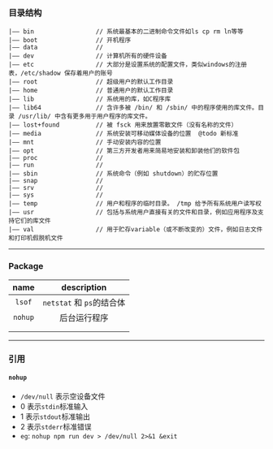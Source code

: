 ### 目录结构

```
|—— bin                 // 系统最基本的二进制命令文件如ls cp rm ln等等
|—— boot                // 开机程序
|—— data                //
|—— dev                 // 计算机所有的硬件设备
|—— etc                 // 大部分是设置系统的配置文件，类似windows的注册表，/etc/shadow 保存着用户的账号
|—— root                // 超级用户的默认工作目录
|—— home                // 普通用户的默认工作目录
|—— lib                 // 系统用的库，如C程序库
|—— lib64               // 含许多被 /bin/ 和 /sbin/ 中的程序使用的库文件。目录 /usr/lib/ 中含有更多用于用户程序的库文件。
|—— lost+found          // 被 fsck 用来放置零散文件（没有名称的文件）
|—— media               // 系统安装可移动媒体设备的位置  @todo 新标准
|—— mnt                 // 手动安装内容的位置
|—— opt                 // 第三方开发者用来简易地安装和卸装他们的软件包
|—— proc                //
|—— run                 //
|—— sbin                // 系统命令（例如 shutdown）的贮存位置
|—— snap                //
|—— srv                 //
|—— sys                 //
|—— temp                // 用户和程序的临时目录。 /tmp 给予所有系统用户读写权
|—— usr                 // 包括与系统用户直接有关的文件和目录，例如应用程序及支持它们的库文件
|—— val                 // 用于贮存variable（或不断改变的）文件，例如日志文件和打印机假脱机文件
```

---

### **Package**

|  name   |        description        |
| :-----: | :-----------------------: |
| `lsof`  | `netstat` 和 `ps`的结合体 |
| `nohup` |       后台运行程序        |
|         |                           |
|         |                           |

---

### 引用

#### `nohup`

+ `/dev/null` 表示空设备文件
+ 0 表示`stdin`标准输入
+ 1 表示`stdout`标准输出
+ 2 表示`stderr`标准错误
+ `eg`:  `nohup npm run dev > /dev/null 2>&1 &exit`

